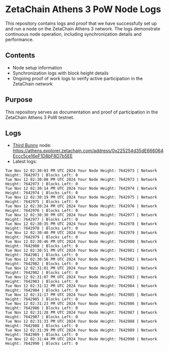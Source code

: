 # ZetaChain Athens 3 PoW Node Logs
This repository contains logs and proof that we have successfully set up and run a node on the ZetaChain Athens 3 network. The logs demonstrate continuous node operation, including synchronization details and performance.

## Contents
- Node setup information
- Synchronization logs with block height details
- Ongoing proof of work logs to verify active participation in the ZetaChain network

## Purpose
This repository serves as documentation and proof of participation in the ZetaChain Athens 3 PoW testnet.

## Logs

- [Third Bunny](https://thirdbunny.xyz/) node: https://athens.explorer.zetachain.com/address/0x225254d35dE666064Eccc5ce16eF1D8bF8D7b5EE
- Latest logs:
```
Tue Nov 12 02:30:03 PM UTC 2024 Your Node Height: 7642973 | Network Height: 7642973 | Blocks Left: 0
Tue Nov 12 02:30:08 PM UTC 2024 Your Node Height: 7642973 | Network Height: 7642973 | Blocks Left: 0
Tue Nov 12 02:30:14 PM UTC 2024 Your Node Height: 7642974 | Network Height: 7642974 | Blocks Left: 0
Tue Nov 12 02:30:19 PM UTC 2024 Your Node Height: 7642975 | Network Height: 7642975 | Blocks Left: 0
Tue Nov 12 02:30:24 PM UTC 2024 Your Node Height: 7642976 | Network Height: 7642976 | Blocks Left: 0
Tue Nov 12 02:30:30 PM UTC 2024 Your Node Height: 7642977 | Network Height: 7642977 | Blocks Left: 0
Tue Nov 12 02:30:35 PM UTC 2024 Your Node Height: 7642978 | Network Height: 7642978 | Blocks Left: 0
Tue Nov 12 02:30:40 PM UTC 2024 Your Node Height: 7642979 | Network Height: 7642979 | Blocks Left: 0
Tue Nov 12 02:30:46 PM UTC 2024 Your Node Height: 7642980 | Network Height: 7642980 | Blocks Left: 0
Tue Nov 12 02:30:51 PM UTC 2024 Your Node Height: 7642981 | Network Height: 7642981 | Blocks Left: 0
Tue Nov 12 02:30:56 PM UTC 2024 Your Node Height: 7642982 | Network Height: 7642982 | Blocks Left: 0
Tue Nov 12 02:31:01 PM UTC 2024 Your Node Height: 7642982 | Network Height: 7642982 | Blocks Left: 0
Tue Nov 12 02:31:07 PM UTC 2024 Your Node Height: 7642983 | Network Height: 7642983 | Blocks Left: 0
Tue Nov 12 02:31:12 PM UTC 2024 Your Node Height: 7642984 | Network Height: 7642984 | Blocks Left: 0
Tue Nov 12 02:31:17 PM UTC 2024 Your Node Height: 7642985 | Network Height: 7642985 | Blocks Left: 0
Tue Nov 12 02:31:23 PM UTC 2024 Your Node Height: 7642986 | Network Height: 7642986 | Blocks Left: 0
Tue Nov 12 02:31:28 PM UTC 2024 Your Node Height: 7642987 | Network Height: 7642987 | Blocks Left: 0
Tue Nov 12 02:31:33 PM UTC 2024 Your Node Height: 7642988 | Network Height: 7642988 | Blocks Left: 0
Tue Nov 12 02:31:39 PM UTC 2024 Your Node Height: 7642989 | Network Height: 7642989 | Blocks Left: 0
Tue Nov 12 02:31:44 PM UTC 2024 Your Node Height: 7642990 | Network Height: 7642990 | Blocks Left: 0
```

